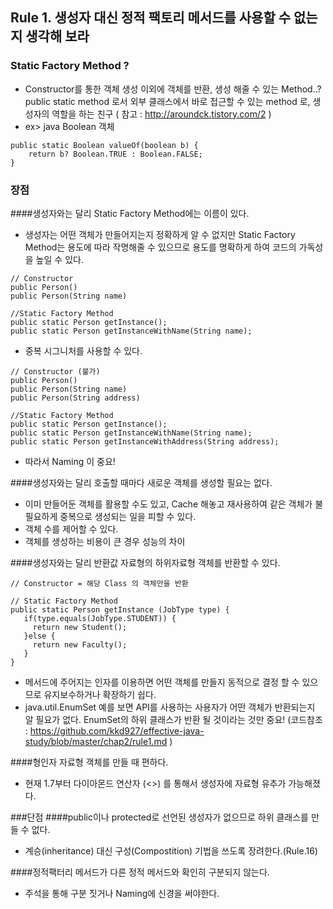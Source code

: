 ## Rule 1. 생성자 대신 정적 팩토리 메서드를 사용할 수 없는지 생각해 보라

### Static Factory Method ?

 - Constructor를 통한 객체 생성 이외에 객체를 반환, 생성 해줄 수 있는 Method..?
public static method 로서 외부 클래스에서 바로 접근할 수 있는 method 로, 생성자의 역할을 하는 친구 ( 참고 : http://aroundck.tistory.com/2 )
 - ex> java Boolean 객체
```
public static Boolean valueOf(boolean b) {
	return b? Boolean.TRUE : Boolean.FALSE;
}
```
### 장점
####생성자와는 달리 Static Factory Method에는 이름이 있다.
 - 생성자는 어떤 객체가 만들어지는지 정확하게 알 수 없지만 Static Factory Method는 용도에 따라 작명해줄 수 있으므로 용도를 명확하게 하여 코드의 가독성을 높일 수 있다.
```
// Constructor
public Person()
public Person(String name)

//Static Factory Method
public static Person getInstance();
public static Person getInstanceWithName(String name);
```
 - 중복 시그니처를 사용할 수 있다.

```
// Constructor (불가)
public Person()
public Person(String name)
public Person(String address)

//Static Factory Method
public static Person getInstance();
public static Person getInstanceWithName(String name);
public static Person getInstanceWithAddress(String address);
```
 - 따라서 Naming 이 중요!

####생성자와는 달리 호출할 때마다 새로운 객체를 생성할 필요는 없다.
- 이미 만들어둔 객체를 활용할 수도 있고, Cache 해놓고 재사용하여 같은 객체가 불필요하게 중복으로 생성되는 일을 피할 수 있다.
- 객체 수를 제어할 수 있다.
- 객체를 생성하는 비용이 큰 경우 성능의 차이

####생성자와는 달리 반환값 자료형의 하위자료형 객체를 반환할 수 있다.
 ```
// Constructor = 해당 Class 의 객체만을 반환

// Static Factory Method
public static Person getInstance (JobType type) {
    if(type.equals(JobType.STUDENT)) {
      return new Student();
    }else {
      return new Faculty();
    }
}
```
 - 메서드에 주어지는 인자를 이용하면 어떤 객체를 만들지 동적으로 결정 할 수 있으므로 유지보수하거나 확장하기 쉽다.
 - java.util.EnumSet 예를 보면 API를 사용하는 사용자가 어떤 객체가 반환되는지 알 필요가 없다. EnumSet의 하위 클래스가 반환 될 것이라는 것만 중요! (코드참조 : https://github.com/kkd927/effective-java-study/blob/master/chap2/rule1.md )

####형인자 자료형 객체를 만들 때 편하다.
 - 현재 1.7부터 다이아몬드 연산자 (<>) 를 통해서 생성자에 자료형 유추가 가능해졌다.

###단점
####public이나 protected로 선언된 생성자가 없으므로 하위 클래스를 만들 수 없다.
 - 계승(inheritance) 대신 구성(Compostition) 기법을 쓰도록 장려한다.(Rule.16)

####정적팩터리 메서드가 다른 정적 메서드와 확인히 구분되지 않는다.
 - 주석을 통해 구분 짓거나 Naming에 신경을 써야한다.
